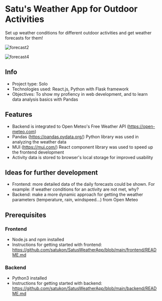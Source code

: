 # Satu's Weather App for Outdoor Activities
Set up weather conditions for different outdoor activities and get weather forecasts for them!

![forecast2](https://github.com/user-attachments/assets/81e8988d-f053-4614-ba4e-c8809def8ca3)

![forecast4](https://github.com/user-attachments/assets/0afd4b7e-e24e-4a76-abf6-7729d31b56ec)

## Info
- Project type: Solo
- Technologies used: React.js, Python with Flask framework
- Objectives: To show my profiency in web development, and to learn data analysis basics with Pandas

## Features
- Backend is integrated to Open Meteo's Free Weather API (https://open-meteo.com)
- Pandas (https://pandas.pydata.org/) Python library was used in analyzing the weather data
- MUI (https://mui.com/) React component library was used to speed up the frontend development
- Activity data is stored to browser's local storage for improved usability

## Ideas for further development
- Frontend: more detailed data of the daily forecasts could be shown. For example: if weather conditions for an activity are not met, why?
- Backend: make a more dynamic approach for getting the weather parameters (temperature, rain, windspeed...) from Open Meteo

## Prerequisites

### Frontend
- Node.js and npm installed
- Instructions for getting started with frontend: https://github.com/satukon/SatusWeatherApp/blob/main/frontend/README.md

### Backend
- Python3 installed
- Instructions for getting started with backend: https://github.com/satukon/SatusWeatherApp/blob/main/backend/README.md
